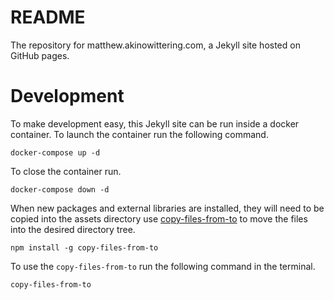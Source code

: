 # README

The repository for matthew.akinowittering.com, a Jekyll site hosted on GitHub pages.

# Development

To make development easy, this Jekyll site can be run inside a docker container. To launch the container run the following command.

    docker-compose up -d

To close the container run.

    docker-compose down -d

When new packages and external libraries are installed, they will need to be copied into the assets directory use [copy-files-from-to](https://www.npmjs.com/package/copy-files-from-to) to move the files into the desired directory tree.

    npm install -g copy-files-from-to

To use the `copy-files-from-to` run the following command in the terminal.

    copy-files-from-to
